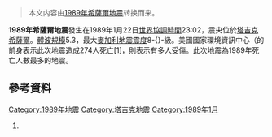 > 本文内容由[1989年希薩爾地震](https://zh.wikipedia.org/wiki/1989年希薩爾地震)转换而来。


**1989年希薩爾地震**發生在1989年1月22日[世界協調時間](https://zh.wikipedia.org/wiki/世界標準時間 "wikilink")23:02，震央位於[塔吉克](https://zh.wikipedia.org/wiki/塔吉克 "wikilink")[希薩爾](https://zh.wikipedia.org/wiki/希薩爾 "wikilink")。[體波規模](https://zh.wikipedia.org/wiki/體波規模 "wikilink")5.3，最大[麥加利地震震度](https://zh.wikipedia.org/wiki/麥加利地震震度 "wikilink")8-{}-級。美國國家環境資訊中心（的前身表示此次地震造成274人死亡\[1\]，則表示有多人受傷。此次地震為1989年死亡人數最多的地震。

## 參考資料

[Category:1989年地震](https://zh.wikipedia.org/wiki/Category:1989年地震 "wikilink") [Category:塔吉克地震](https://zh.wikipedia.org/wiki/Category:塔吉克地震 "wikilink") [Category:1989年1月](https://zh.wikipedia.org/wiki/Category:1989年1月 "wikilink")

1.